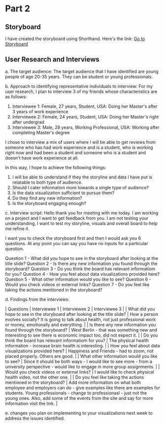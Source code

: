 # Part 2

## Storyboard

I have created the storyboard using Shorthand. Here's the link: 
[Go to Storyboard](https://preview.shorthand.com/bzDW5lnGhsnvLKJY)

## User Research and Interviews 

a. The target audience:
The target audience that I have identified are young people of age 20-35 years. They can be student or young professionals.

b. Approach to identifying representative individuals to interview:
For my user research, I plan to interview 3 of my friends whose characteristics are as follows:
1. Interviewee 1: Female, 27 years, Student, USA: Doing her Master's after 3 years of work experience 
2. Interviewee 2: Female, 24 years, Student, USA: Doing her Master's right after undergrad
3. Interviewee 3: Male, 28 years, Working Professional, USA: Working after completing Master's degree

I chose to interview a mix of users where I will be able to get reviews from someone who has had work experience and is a student, who is working right now and had been a student and someone who is a student and doesn't have work experience at all. 

In this way, I hope to achieve the following things:
1. I will be able to understand if they the storyline and data I have put is relatable to both type of audience.
2. Should I cater information more towards a single type of audience?
3. Is the data visualization sufficient to pursue them? 
4. Do they find any new information?
5. Is the storyboard engaging enough?

c. Interview script:
Hello thank you for meeting with me today. I am working on a project and I want to get feedback from you. I am not testing your understanding, I want to test my storyline, visuals and overall board to help me refine it. 

I want you to check the storyboard first and then I would ask you 6 questions. At any point you can say you have no inputs for a particular question.

Question 1 - What did you hope to see in the storyboard after looking at the title slide?
Question 2 - Is there any new information you found through the storyboard?
Question 3 - Do you think the board has relevant informatiom for you?
Question 4 - How you feel about data visualizations provided here?
Question 5 - What other information would you like to see? 
Question 6 - Would you check videos or external links? 
Question 7 - Do you feel like taking the actions mentioned in the storyboard?

d. Findings from the interviews:

| Questions | Interviewee 1 | Interviewee 2 | Interviewee 3 |
| What did you hope to see in the storyboard after looking at the title slide? | How a person evolves socially? It is going to talk about health, not just professional work or money, emotionally and everything. | 
| Is there any new information you found through the storyboard? | West Berlin - that was something new and interesting to see there is economic impact too, did not expect it. |
| Do you think the board has relevant informatiom for you? | The physical health information - increase brain health is interesting. |
| How you feel about data visualizations provided here? |  Happiness and Friends - had to zoom, not placed properly. Others are good. |
| What other information would you like to see? | Since it should be both ways - I would like to see more - from a university perspective - would like to engage in more group assignments. |
| Would you check videos or external links? | I would like to check physical health video, not the other one. |
| Do you feel like taking the actions mentioned in the storyboard? | Add more information on what both employee and employers can do - give examples like there are examples for students. Young professionals - change to professionasl - just not the young ones. Also, add some of the events from the site and say for more information visit the link. | 


e. changes you plan on implementing to your visualizations next week to address the issues identified. 


